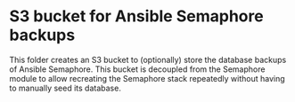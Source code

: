 # S3 bucket for Ansible Semaphore backups

This folder creates an S3 bucket to (optionally) store the database backups of Ansible Semaphore. This bucket is decoupled from the Semaphore
module to allow recreating the Semaphore stack repeatedly without having to manually seed its database.

